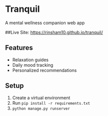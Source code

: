 # Tranquil 
A mental wellness companion web app 

##Live Site: https://rinsham10.github.io/tranquil/

## Features
- Relaxation guides
- Daily mood tracking
- Personalized recommendations

## Setup
1. Create a virtual environment
2. Run `pip install -r requirements.txt`
3. `python manage.py runserver`
